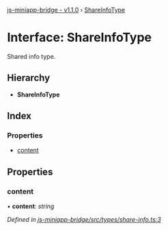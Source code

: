 [js-miniapp-bridge - v1.1.0](../README.md) › [ShareInfoType](shareinfotype.md)

# Interface: ShareInfoType

Shared info type.

## Hierarchy

* **ShareInfoType**

## Index

### Properties

* [content](shareinfotype.md#content)

## Properties

###  content

• **content**: *string*

*Defined in [js-miniapp-bridge/src/types/share-info.ts:3](https://github.com/rakutentech/js-miniapp/blob/b2a8f8e/js-miniapp-bridge/src/types/share-info.ts#L3)*
